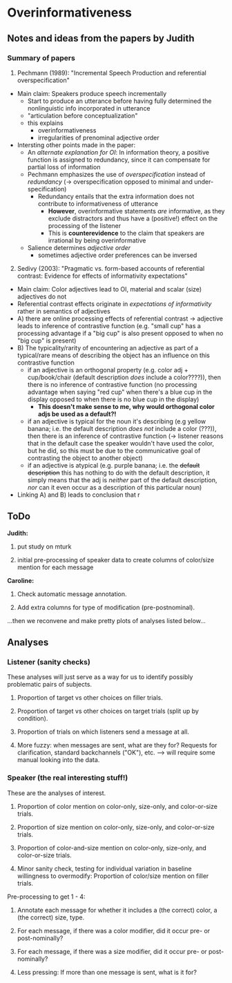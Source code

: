 # Overinformativeness
## Notes and ideas from the papers by Judith

### Summary of papers

1. Pechmann (1989): "Incremental Speech Production and referential overspecification"

  - Main claim: Speakers produce speech incrementally
    - Start to produce an utterance before having fully determined the nonlinguistic info incorporated in utterance
    - "articulation before conceptualization"
    - this explains 
      - overinformativeness
      - irregularities of prenominal adjective order
  - Intersting other points made in the paper:
    - An *alternate explanation for OI*: In information theory, a positive function is assigned to redundancy, since it can compensate for partial loss of information
    - Pechmann emphasizes the use of *overspecification* instead of *redundancy* (-> overspecification opposed to minimal and under- specification)
      - Redundancy entails that the extra information does not contribute to informativeness of utterance
        - **However**, overinformative statements *are* informative, as they exclude distractors and thus have a (positive!) effect on the processing of the listener
        - This is **counterevidence** to the claim that speakers are irrational by being overinformative
    - Salience determines *adjective order*
      - sometimes adjective order preferences can be inversed

2. Sedivy (2003): "Pragmatic vs. form-based accounts of referential contrast: Evidence for effects of informativity expectations"

  - Main claim: Color adjectives lead to OI, material and scalar (size) adjectives do not
  - Referential contrast effects originate in *expectations of informativity* rather in semantics of adjectives
   - A) there are online processing effects of referential contrast -> adjective leads to inference of contrastive function (e.g. "small cup" has a processing advantage if a "big cup" is also present opposed to when no "big cup" is present)
   - B) The typicality/rarity of encountering an adjective as part of a typical/rare means of describing the object has an influence on this contrastive function
     - if an adjective is an orthogonal property (e.g. color adj + cup/book/chair (default description *does* include a color????)), then there is no inference of contrastive function (no processing advantage when saying "red cup" when there's a blue cup in the display opposed to when there is no blue cup in the display)
       - **This doesn't make sense to me, why would orthogonal color adjs be used as a default?!**
     - if an adjective is typical for the noun it's describing (e.g yellow banana; i.e. the default description *does not* include a color (???)), then there is an inference of contrastive function (-> listener reasons that in the default case the speaker wouldn't have used the color, but he did, so this must be due to the communicative goal of contrasting the object to another object)
     - if an adjective is atypical (e.g. purple banana; i.e. the ~~default description~~ this has nothing to do with the default description, it simply means that the adj is *neither* part of the default description, *nor* can it even occur as a description of this particular noun)
   - Linking A) and B) leads to conclusion that r

## ToDo

**Judith:** 

1. put study on mturk

2. initial pre-processing of speaker data to create columns of color/size mention for each message

**Caroline:**

1. Check automatic message annotation.

2. Add extra columns for type of modification (pre-postnominal).

...then we reconvene and make pretty plots of analyses listed below...

## Analyses

### Listener (sanity checks)

These analyses will just serve as a way for us to identify possibly problematic pairs of subjects.

1. Proportion of target vs other choices on filler trials.

2. Proportion of target vs other choices on target trials (split up by condition).

3. Proportion of trials on which listeners send a message at all. 

4. More fuzzy: when messages are sent, what are they for? Requests for clarification, standard backchannels ("OK"), etc. --> will require some manual looking into the data.


### Speaker (the real interesting stuff!)

These are the analyses of interest.

1. Proportion of color mention on color-only, size-only, and color-or-size trials.

2. Proportion of size mention on color-only, size-only, and color-or-size trials.

3. Proportion of color-and-size mention on color-only, size-only, and color-or-size trials.

4. Minor sanity check, testing for individual variation in baseline willingness to overmodify: Proportion of color/size mention on filler trials.

Pre-processing to get 1 - 4:

1. Annotate each message for whether it includes a (the correct) color, a (the correct) size, type.

2. For each message, if there was a color modifier, did it occur pre- or post-nominally?

3. For each message, if there was a size modifier, did it occur pre- or post-nominally?

4. Less pressing: If more than one message is sent, what is it for?

